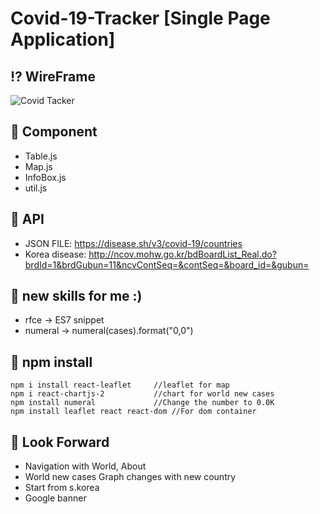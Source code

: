   # Covid-19-Tracker [Single Page Application]
  
  ## :interrobang: WireFrame
 ![Covid Tacker](https://user-images.githubusercontent.com/59593893/91998605-684caa00-ed76-11ea-9c66-849dbdb438b1.jpg)

 ## :open_file_folder: Component
 - Table.js
 - Map.js
 - InfoBox.js
 - util.js

 ## :link: API
 - JSON FILE: https://disease.sh/v3/covid-19/countries
 - Korea disease: http://ncov.mohw.go.kr/bdBoardList_Real.do?brdId=1&brdGubun=11&ncvContSeq=&contSeq=&board_id=&gubun=
 
 ## :pushpin: new skills for me :)
 - rfce ->  ES7 snippet
 - numeral
    -> numeral(cases).format("0,0")


## :scroll: npm install
    npm i install react-leaflet     //leaflet for map
    npm i react-chartjs-2           //chart for world new cases
    npm install numeral             //Change the number to 0.0K
    npm install leaflet react react-dom //For dom container

## :telescope: Look Forward
- Navigation with World, About
- World new cases Graph changes with new country
- Start from s.korea
- Google banner

